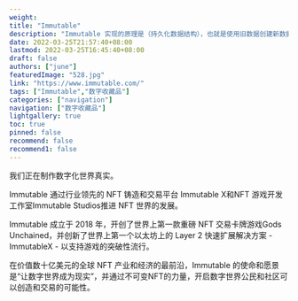 ```yaml
---
weight: 
title: "Immutable"
description: "Immutable 实现的原理是（持久化数据结构），也就是使用旧数据创建新数据时， 要保证旧数据同时可用且不变 。 同时为了 避免深拷贝把所有节点都复制一遍带来的性能损耗 ，Immutable 使用了（结构共享）， 即如果对象树中一个节点发生变化，只修改这个节点和受它影响的父节点，其它节点则进行共享。"
date: 2022-03-25T21:57:40+08:00
lastmod: 2022-03-25T16:45:40+08:00
draft: false
authors: ["june"]
featuredImage: "528.jpg"
link: "https://www.immutable.com/"
tags: ["Immutable","数字收藏品"]
categories: ["navigation"]
navigation: ["数字收藏品"]
lightgallery: true
toc: true
pinned: false
recommend: false
recommend1: false
---
```

我们正在制作数字化世界真实。

Immutable 通过行业领先的 NFT 铸造和交易平台 Immutable X和NFT 游戏开发工作室Immutable Studios推进 NFT 世界的发展。

Immutable 成立于 2018 年，开创了世界上第一款重磅 NFT 交易卡牌游戏Gods Unchained，并创新了世界上第一个以太坊上的 Layer 2 快速扩展解决方案 - ImmutableX - 以支持游戏的突破性流行。

在价值数十亿美元的全球 NFT 产业和经济的最前沿，Immutable 的使命和愿景是“让数字世界成为现实”，并通过不可变NFT的力量，开启数字世界公民和社区可以创造和交易的可能性。